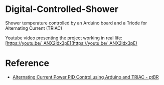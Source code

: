 # Digital-Controlled-Shower
Shower temperature controlled by an Arduino board and a Triode for Alternating Current (TRIAC)

Youtube video presenting the project working in real life: [https://youtu.be/_ANX2ldx3pE](https://youtu.be/_ANX2ldx3pE)

# Reference
* [Alternating Current Power PID Control using Arduino and TRIAC - ptBR](https://automatobr.blogspot.com.br/2013/05/controle-de-potencia-em-corrente.html)
